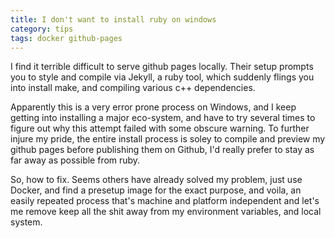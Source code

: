 ```yaml
---
title: I don't want to install ruby on windows
category: tips
tags: docker github-pages
---
```


I find it terrible difficult to serve github pages locally.
Their setup prompts you to style and compile via Jekyll, a ruby tool,
which suddenly flings you into install make, and compiling various c++ dependencies.

Apparently this is a very error prone process on Windows, and I keep getting into installing 
a major eco-system, and have to try several times to figure out why this attempt failed with some
obscure warning. To further injure my pride, the entire install process is soley to compile and preview
my github pages before publishing them on Github, I'd really prefer to stay as far away as possible from ruby.

So, how to fix. Seems others have already solved my problem, just use Docker, and find a presetup image for
the exact purpose, and voila, an easily repeated process that's machine and platform independent and let's me
remove keep all the shit away from my environment variables, and local system.


